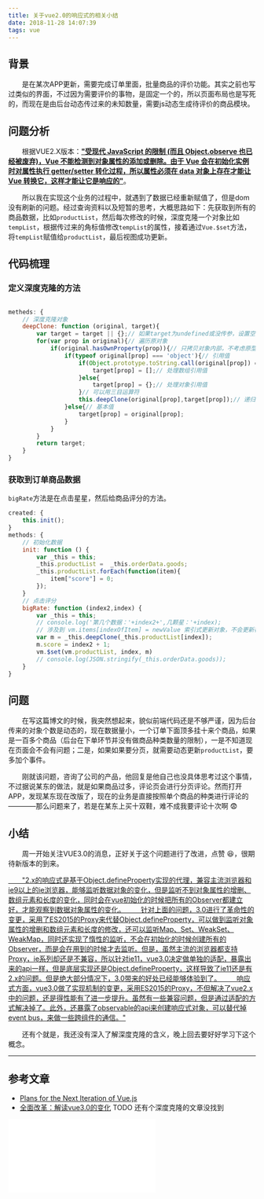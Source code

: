 ```yaml
---
title: 关于vue2.0的响应式的相关小结
date: 2018-11-28 14:07:39
tags: vue 
---
```


## **背景**

&emsp;&emsp;是在某次APP更新，需要完成订单里面，批量商品的评价功能。其实之前也写过类似的界面，不过因为需要评价的事物，是固定一个的，所以页面布局也是写死的，而现在是由后台动态传过来的未知数量，需要js动态生成待评价的商品模块。

## **问题分析**

&emsp;&emsp;根据VUE2.X版本：[**"受现代 JavaScript 的限制 (而且 Object.observe 也已经被废弃)，Vue 不能检测到对象属性的添加或删除。由于 Vue 会在初始化实例时对属性执行 getter/setter 转化过程，所以属性必须在 data 对象上存在才能让 Vue 转换它，这样才能让它是响应的"**](https://cn.vuejs.org/v2/guide/reactivity.html#%E6%A3%80%E6%B5%8B%E5%8F%98%E5%8C%96%E7%9A%84%E6%B3%A8%E6%84%8F%E4%BA%8B%E9%A1%B9)。

&emsp;&emsp;所以我在实现这个业务的过程中，就遇到了数据已经重新赋值了，但是dom没有刷新的问题。经过查询资料以及短暂的思考，大概思路如下：先获取到所有的商品数据，比如`productList`，然后每次修改的时候，深度克隆一个对象比如`tempList`，根据传过来的角标值修改`tempList`的属性，接着通过`Vue.$set`方法，将`tempList`赋值给`productList`，最后视图成功更新。

## **代码梳理**

### 定义深度克隆的方法

```javascript 

metheds: {
    // 深度克隆对象
    deepClone: function (original, target){
        var target = target || {};// 如果target为undefined或没传参，设置空对象
        for(var prop in original){// 遍历原对象
            if(original.hasOwnProperty(prop)){// 只拷贝对象内部，不考虑原型链
                if(typeof original[prop] === 'object'){// 引用值
                    if(Object.prototype.toString.call(original[prop]) === '[object Array]'){
                        target[prop] = [];// 处理数组引用值
                    }else{
                        target[prop] = {};// 处理对象引用值
                    }// 可以用三目运算符
                    this.deepClone(original[prop],target[prop]);// 递归克隆
                }else{// 基本值
                    target[prop] = original[prop];
                }   
            }
        }
        return target;
    }
}

```
 
### 获取到订单商品数据 
`bigRate`方法是在点击星星，然后给商品评分的方法。
  
````javascript
created: {
    this.init();
} 
methods: { 
    // 初始化数据
    init: function () {
        var _this = this;
        _this.productList =  _this.orderData.goods;
        _this.productList.forEach(function(item){
            item["score"] = 0; 
        });
    }
    // 点击评分
    bigRate: function (index2,index) {
        var _this = this;
        // console.log('第几个数据：'+index2+',几颗星：'+index);    
        // 涉及到 vm.items[indexOfItem] = newValue 索引式更新对象，不会更新视图的知识点，克隆对象后再赋值
        var m = _this.deepClone(_this.productList[index]);
        m.score = index2 + 1; 
        vm.$set(vm.productList, index, m) 
        // console.log(JSON.stringify(_this.orderData.goods)); 
    }
}

````
## **问题**
&emsp;&emsp;在写这篇博文的时候，我突然想起来，貌似前端代码还是不够严谨，因为后台传来的对象个数是动态的，现在数据量小，一个订单下面顶多挂十来个商品，如果是一百多个商品（后台在下单环节并没有做商品种类数量的限制），一是不知道现在页面会不会有问题；二是，如果如果要分页，就需要动态更新`productList`，要多加个事件。

&emsp;&emsp;刚就该问题，咨询了公司的产品，他回复是他自己也没具体思考过这个事情，不过据说某东的做法，就是如果商品过多，评论页会进行分页评论。然而打开APP，发现某东现在改版了，现在的业务是直接按照单个商品的种类进行评论的————那么问题来了，若是在某东上买十双鞋，难不成我要评论十次啊 :fearful:

## **小结**
&emsp;&emsp;周一开始关注VUE3.0的消息，正好关于这个问题进行了改进，点赞 :laughing:，很期待新版本的到来。

[&emsp;&emsp;"2.x的响应式是基于Object.defineProperty实现的代理，兼容主流浏览器和ie9以上的ie浏览器，能够监听数据对象的变化，但是监听不到对象属性的增删、数组元素和长度的变化，同时会在vue初始化的时候把所有的Observer都建立好，才能观察到数据对象属性的变化。
&emsp;&emsp;针对上面的问题，3.0进行了革命性的变更，采用了ES2015的Proxy来代替Object.defineProperty，可以做到监听对象属性的增删和数组元素和长度的修改，还可以监听Map、Set、WeakSet、WeakMap，同时还实现了惰性的监听，不会在初始化的时候创建所有的Observer，而是会在用到的时候才去监听。但是，虽然主流的浏览器都支持Proxy，ie系列却还是不兼容，所以针对ie11，vue3.0决定做单独的适配，暴露出来的api一样，但是底层实现还是Object.defineProperty，这样导致了ie11还是有2.x的问题。但是绝大部分情况下，3.0带来的好处已经能够体验到了。 
&emsp;&emsp;响应式方面，vue3.0做了实现机制的变更，采用ES2015的Proxy，不但解决了vue2.x中的问题，还是得性能有了进一步提升。虽然有一些兼容问题，但是通过适配的方式解决掉了。此外，还暴露了observable的api来创建响应式对象，可以替代掉event bus，来做一些跨组件的通信。"](https://juejin.im/post/5bb6185ff265da0abd352f4e)

&emsp;&emsp;还有个就是，我还没有深入了解深度克隆的含义，晚上回去要好好学习下这个概念。

-----
## **参考文章**
- [Plans for the Next Iteration of Vue.js](https://medium.com/the-vue-point/plans-for-the-next-iteration-of-vue-js-777ffea6fabf)
- [全面改革：解读vue3.0的变化](https://juejin.im/post/5bb6185ff265da0abd352f4e)
TODO 还有个深度克隆的文章没找到  
 <iframe src="//player.bilibili.com/player.html?aid=24037829&cid=40250255&page=1" scrolling="no" border="0" frameborder="no" framespacing="0" allowfullscreen="true"> </iframe>
